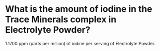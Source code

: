 # What is the amount of iodine in the Trace Minerals complex in Electrolyte Powder?

1.1700 ppm (parts per million) of iodine per serving of Electrolyte Powder.
